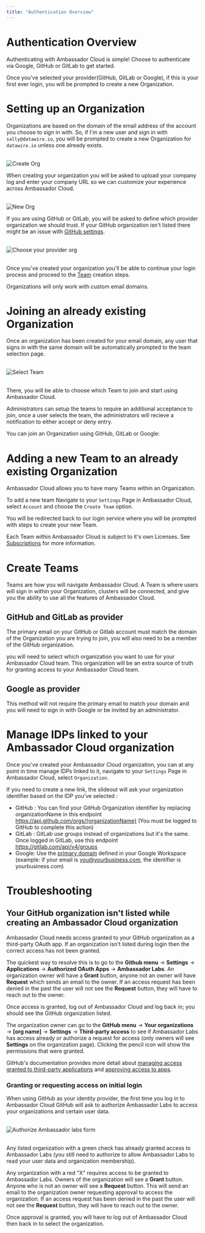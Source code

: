 ```yaml
---
title: "Authentication Overview"
---
```


# Authentication Overview
<!-- We may need to add SAML to this list if it releases at the same time or prior to our release. -->
Authenticating with Ambassador Cloud is simple! Choose to authenticate via Google, GitHub or GitLab to get started. 

Once you've selected your provider(GitHub, GitLab or Google), if this is your first ever login, you will be prompted to create a new Organization. 


# Setting up an Organization

Organizations are based on the domain of the email address of the account you choose to sign in with. 
So, if I'm a new user and sign in with `sally@datawire.io`, you will be prompted to create a new Organization for `datawire.io` unless one already exists. 

<br />
<p style="max-width:600px;margin:0 auto;">
  <img src="../images/authenticating-create-org.png" alt="Create Org"/>
</p>

When creating your organization you will be asked to upload your company log and enter your company URL so we can customize your experience across Ambassador Cloud. 

<br />
<p style="max-width:600px;margin:0 auto;">
  <img src="../images/authenticating-new-org-form.png" alt="New Org"/>
</p>

If you are using GitHub or GitLab, you will be asked to define which provider organization we should trust. If your GitHub organization isn't listed there might be an issue with [GitHub settings](#your-github-organization-isnt-listed-while-creating-an-ambassador-cloud-organization).

<br />
<p style="max-width:600px;margin:0 auto;">
  <img src="../images/authenticating-link-idp-org.png" alt="Choose your provider org"/>
</p>
<br />

Once you've created your organization you'll be able to continue your login process and proceed to the [Team](#creating-a-team) creation steps.

<Alert severity="info">
  Organizations will only work with custom email domains.
</Alert>

# Joining an already existing Organization

Once an organization has been created for your email domain, any user that signs in with the same domain will be automatically prompted to the team selection page. 

<br />
<p style="max-width:600px;margin:0 auto;">
  <img src="../images/select-team.png" alt="Select Team"/>
</p>
<br />

There, you will be able to choose which Team to join and start using Ambassador Cloud. 

Administrators can setup the teams to require an additional acceptance to join, once a user selects the team, the administrators will recieve a notification to either accept or deny entry.

You can join an Organization using GitHub, GitLab or Google:

# Adding a new Team to an already existing Organization

Ambassador Cloud allows you to have many Teams within an Organization.

To add a new team Navigate to your `Settings` Page in Ambassador Cloud, select `Account` and choose the `Create Team` option. 

<!-- TODO: Add screenshot of organization page with create team button -->

You will be redirected back to our login service where you will be prompted with steps to create your new Team. 

<!-- TODO: Add screenshot of create new team page -->

<Alert severity="warning">
  Each Team within Ambassador Cloud is subject to it's own Licenses. See  <a href="../../subscriptions/howtos/manage-my-subscriptions/">Subscriptions</a> for more information.
</Alert>

# Create Teams

Teams are how you will navigate Ambassador Cloud. A Team is where users will sign in within your Organization, clusters will be connected, and give you the ability to use all the features of Ambassador Cloud. 

## GitHub and GitLab as provider

The primary email on your GitHub or Gitlab account must match the domain of the Organization you are trying to join, you will also need to be a member of the GitHub organization.

you will need to select which organization you want to use for your Ambassador Cloud team. 
This organization will be an extra source of truth for granting access to your Ambassador Cloud team.

## Google as provider

This method will not require the primary email to match your domain and you will need to sign in with Google or be invited by an administrator.

# Manage IDPs linked to your Ambassador Cloud organization

Once you've created your Ambassador Cloud organization, you can at any point in time manage IDPs linked to it, navigate to your `Settings` Page in Ambassador Cloud, select `Organization`.

<!-- TODO: Add screenshot of Organization new settings page -->

If you need to create a new link, the slideout will ask your organization identifier based on the IDP you've selected :
- GitHub : You can find your GitHub Organization identifier by replacing organizationName in this endpoint https://api.github.com/orgs/{organizationName} (You must be logged to GitHub to complete this action)
- GitLab : GitLab use groups instead of organizations but it's the same. Once logged in GitLab, use this endpoint https://gitlab.com/api/v4/groups
- Google: Use the [primary domain](https://support.google.com/a/answer/182080) defined in your Google Workspace (example: if your email is you@yourbusiness.com, the identifier is yourbusiness.com)

# Troubleshooting

## Your GitHub organization isn't listed while creating an Ambassador Cloud organization

Ambassador Cloud needs access granted to your GitHub organization as a third-party OAuth app.  If an organization isn't listed during login then the correct access has not been granted.

The quickest way to resolve this is to go to the **Github menu** → **Settings** → **Applications** → **Authorized OAuth Apps** → **Ambassador Labs**.  An organization owner will have a **Grant** button, anyone not an owner will have **Request** which sends an email to the owner.  If an access request has been denied in the past the user will not see the **Request** button, they will have to reach out to the owner.

Once access is granted, log out of Ambassador Cloud and log back in; you should see the GitHub organization listed.

The organization owner can go to the **GitHub menu** → **Your organizations** → **[org name]** → **Settings** → **Third-party access** to see if Ambassador Labs has access already or authorize a request for access (only owners will see **Settings** on the organization page).  Clicking the pencil icon will show the permissions that were granted.

GitHub's documentation provides more detail about [managing access granted to third-party applications](https://docs.github.com/en/github/authenticating-to-github/connecting-with-third-party-applications) and [approving access to apps](https://docs.github.com/en/github/setting-up-and-managing-organizations-and-teams/approving-oauth-apps-for-your-organization).

### Granting or requesting access on initial login

When using GitHub as your identity provider, the first time you log in to Ambassador Cloud GitHub will ask to authorize Ambassador Labs to access your organizations and certain user data.

<br />
<p style="max-width:600px;margin:0 auto;">
  <img src="../images/github-login-authorize.png" alt="Authorize Ambassador labs form"/>
</p>
<br />

Any listed organization with a green check has already granted access to Ambassador Labs (you still need to authorize to allow Ambassador Labs to read your user data and organization membership).

Any organization with a red "X" requires access to be granted to Ambassador Labs.  Owners of the organization will see a **Grant** button.  Anyone who is not an owner will see a **Request** button. This will send an email to the organization owner requesting approval to access the organization.  If an access request has been denied in the past the user will not see the **Request** button, they will have to reach out to the owner.

Once approval is granted, you will have to log out of Ambassador Cloud then back in to select the organization.
